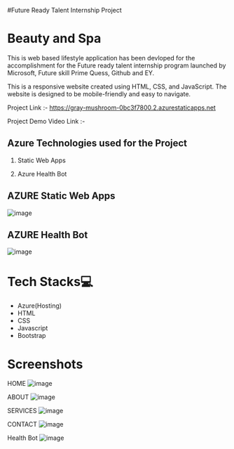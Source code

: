 #Future Ready Talent Internship Project
# Beauty and Spa

This is web based lifestyle application has been devloped for the accomplishment for the Future ready talent internship program launched by Microsoft, Future skill Prime 
Quess, Github and EY.

This is a responsive website created using HTML, CSS, and JavaScript. The website is designed to be mobile-friendly and easy to navigate.

Project Link :- https://gray-mushroom-0bc3f7800.2.azurestaticapps.net

Project Demo Video Link :- 

## Azure Technologies used for the Project

1. Static Web Apps 

2. Azure Health Bot


## AZURE Static Web Apps 

![image](https://user-images.githubusercontent.com/83835190/214552993-6559a0d6-df2c-4948-a0f6-1c43910ccd76.png)

## AZURE Health Bot

![image](https://user-images.githubusercontent.com/83835190/214553640-87adc13c-629c-4426-8131-7796d89a2681.png)

# Tech Stacks💻

* Azure(Hosting)
* HTML
* CSS
* Javascript
* Bootstrap



# Screenshots

HOME
![image](https://user-images.githubusercontent.com/83835190/214555327-fa128122-f626-4ac9-a0dd-17c29c7b58f0.png)


ABOUT
![image](https://user-images.githubusercontent.com/83835190/214555408-ddaac5f9-3f98-4710-95ad-57267e8bf537.png)

SERVICES
![image](https://user-images.githubusercontent.com/83835190/214555507-eae9ef0f-e609-4644-acc7-65f46a535cf8.png)


CONTACT
![image](https://user-images.githubusercontent.com/83835190/214555620-a35ea26a-4d0f-4c81-83a5-dcbfae9dcbfe.png)


Health Bot
![image](https://user-images.githubusercontent.com/83835190/214555848-5b03576f-89ab-4917-99c6-ee4511f9a51f.png)

